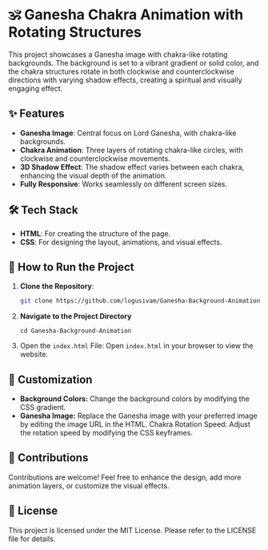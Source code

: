 # 🕉️ Ganesha Chakra Animation with Rotating Structures

This project showcases a Ganesha image with chakra-like rotating backgrounds. The background is set to a vibrant gradient or solid color, and the chakra structures rotate in both clockwise and counterclockwise directions with varying shadow effects, creating a spiritual and visually engaging effect.

## ✨ Features

- **Ganesha Image**: Central focus on Lord Ganesha, with chakra-like backgrounds.
- **Chakra Animation**: Three layers of rotating chakra-like circles, with clockwise and counterclockwise movements.
- **3D Shadow Effect**: The shadow effect varies between each chakra, enhancing the visual depth of the animation.
- **Fully Responsive**: Works seamlessly on different screen sizes.

## 🛠️ Tech Stack

- **HTML**: For creating the structure of the page.
- **CSS**: For designing the layout, animations, and visual effects.

## 🚀 How to Run the Project

1. **Clone the Repository**:
   ```bash
   git clone https://github.com/logusivam/Ganesha-Background-Animation.git
   ```

2. **Navigate to the Project Directory**
   ```
   cd Ganesha-Background-Animation
   ```

3. Open the `index.html` File: Open `index.html` in your browser to view the website.

## 🎨 Customization
- **Background Colors:** Change the background colors by modifying the CSS gradient.
- **Ganesha Image:** Replace the Ganesha image with your preferred image by editing the image URL in the HTML.
Chakra Rotation Speed: Adjust the rotation speed by modifying the CSS keyframes.

## 🤝 Contributions
Contributions are welcome! Feel free to enhance the design, add more animation layers, or customize the visual effects.

## 📜 License
This project is licensed under the MIT License. Please refer to the LICENSE file for details.